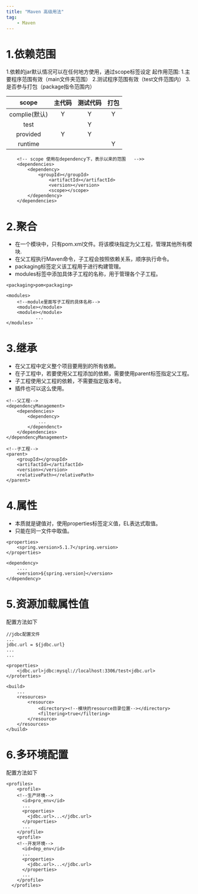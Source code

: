 ```yaml
---
title: "Maven 高级用法"
tag:
    - Maven
---
```

# 1.依赖范围

1.依赖的jar默认情况可以在任何地方使用，通过scope标签设定
起作用范围:
    1.主要程序范围有效（main文件夹范围）
    2.测试程序范围有效（test文件范围内）
    3.是否参与打包（package指令范围内）

|     scope     | 主代码 | 测试代码 | 打包 |
| :-----------: | :----: | :------: | :--: |
| complie(默认) |   Y   |    Y    |  Y  |
|     test     |        |    Y    |      |
|   provided   |   Y   |    Y    |      |
|    runtime    |        |          |  Y  |

```
	<!-- scope 使用在dependency下，表示以来的范围	-->>
	<dependencies>
		<dependency>
			<groupId></groupId>
        		<artifactId></artifactId>
        		<version></version>
        		<scope></scope>
		</dependency>
	</dependencies>
```

# 2.聚合

* 在一个模块中，只有pom.xml文件。将该模块指定为父工程，管理其他所有模块.
* 在父工程执行Maven命令，子工程会按照依赖关系，顺序执行命令。
* packaging标签定义该工程用于进行构建管理。
* modules标签中添加具体子工程的名称，用于管理各个子工程。

```
<packaging>pom<packaging>

<modules>
    <!--module里面写子工程的具体名称-->
    <module></module>
    <module></module>
           ...
</modules>
```

# 3.继承

* 在父工程中定义整个项目要用到的所有依赖。
* 在子工程中，若要使用父工程添加的依赖，需要使用parent标签指定父工程。
* 子工程使用父工程的依赖，不需要指定版本号。
* 插件也可以这么使用。

```
<!--父工程-->
<dependencyManagement>
    <dependencies>
        <dependency>
            ...
        </dependenct>
    </dependencies>
</dependencyManagement>

<!--子工程-->
<parent>
    <groupId></groupId>
    <artifactId></artifactId>
    <version></version>
    <relativePath></relativePath>
</parent>

```

# 4.属性

* 本质就是键值对，使用properties标签定义值，EL表达式取值。
* 只能在同一文件中取值。

```
<properties>
    <spring.version>5.1.7</spring.version>
</properties>

<dependency>
    ....
    <version>${spring.version}</version>
</dependency>
```

# 5.资源加载属性值

配置方法如下

```
//jdbc配置文件
...
jdbc.url = ${jdbc.url}
...
...
```

```
<properties>
    <jdbc.url>jdbc:mysql://localhost:3306/test<jdbc.url>
</proterties>

<build>
    ...
    <resources>
        <resource>
            <directory><!--模块的resource目录位置--></directory>
            <filtering>true</filtering>
        </resource>
    </resources>
</build>

```

# 6.多环境配置

配置方法如下

```
<profiles>
    <profile>
    <!--生产环境-->
      <id>pro_env</id>
      ...
      <properties>
        <jdbc.url>...</jdbc.url>
      </properties>
      ...
    </profile>
    <profile>
    <!--开发环境-->
      <id>dep_env</id>
      ...
      <properties>
        <jdbc.url>...</jdbc.url>
      </properties>
      ...
    </profile>
  </profiles>

```
